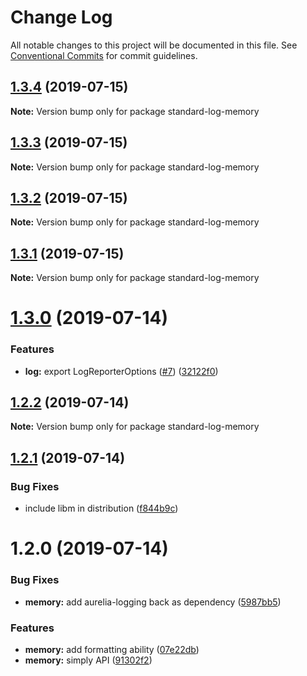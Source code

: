 # Change Log

All notable changes to this project will be documented in this file.
See [Conventional Commits](https://conventionalcommits.org) for commit guidelines.

## [1.3.4](https://github.com/unional/standard-log/compare/standard-log-memory@1.3.3...standard-log-memory@1.3.4) (2019-07-15)

**Note:** Version bump only for package standard-log-memory





## [1.3.3](https://github.com/unional/standard-log/compare/standard-log-memory@1.3.2...standard-log-memory@1.3.3) (2019-07-15)

**Note:** Version bump only for package standard-log-memory





## [1.3.2](https://github.com/unional/standard-log/compare/standard-log-memory@1.3.1...standard-log-memory@1.3.2) (2019-07-15)

**Note:** Version bump only for package standard-log-memory





## [1.3.1](https://github.com/unional/standard-log/compare/standard-log-memory@1.3.0...standard-log-memory@1.3.1) (2019-07-15)

**Note:** Version bump only for package standard-log-memory





# [1.3.0](https://github.com/unional/standard-log/compare/standard-log-memory@1.2.2...standard-log-memory@1.3.0) (2019-07-14)


### Features

* **log:** export LogReporterOptions ([#7](https://github.com/unional/standard-log/issues/7)) ([32122f0](https://github.com/unional/standard-log/commit/32122f0))





## [1.2.2](https://github.com/unional/standard-log/compare/standard-log-memory@1.2.1...standard-log-memory@1.2.2) (2019-07-14)

**Note:** Version bump only for package standard-log-memory





## [1.2.1](https://github.com/unional/standard-log/compare/standard-log-memory@1.2.0...standard-log-memory@1.2.1) (2019-07-14)


### Bug Fixes

* include libm in distribution ([f844b9c](https://github.com/unional/standard-log/commit/f844b9c))





# 1.2.0 (2019-07-14)


### Bug Fixes

* **memory:** add aurelia-logging back as dependency ([5987bb5](https://github.com/unional/standard-log/commit/5987bb5))

### Features

* **memory:** add formatting ability ([07e22db](https://github.com/unional/standard-log/commit/07e22db))
* **memory:** simply API ([91302f2](https://github.com/unional/standard-log/commit/91302f2))
